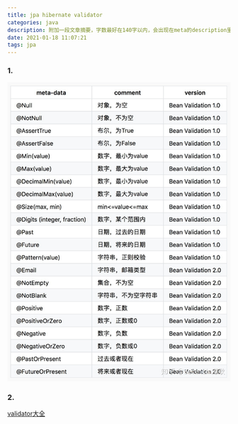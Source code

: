 ```yaml
---
title: jpa hibernate validator
categories: java
description: 附加一段文章摘要，字数最好在140字以内，会出现在meta的description里面
date: 2021-01-18 11:07:21
tags: jpa
---
```

### 1.
![v2-754d8a8b3603488efc7ea2600914f18c_r](https://raw.githubusercontent.com/jianlong-sun/PicBed/main/img/202112141941144.jpg)

### 2.
[validator大全](https://blog.csdn.net/danielzhou888/article/details/74740817)
